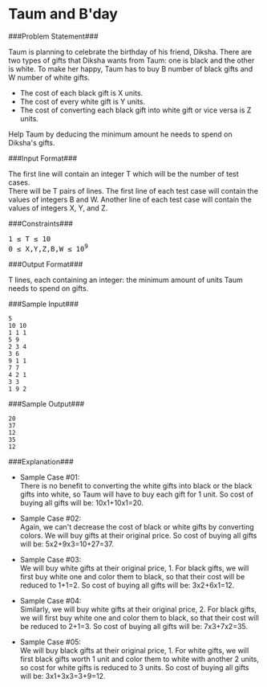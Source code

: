 Taum and B'day
===================

###Problem Statement###

Taum is planning to celebrate the birthday of his friend, Diksha. There are two types of gifts that Diksha wants from Taum: one is black and the other is white. To make her happy, Taum has to buy B number of black gifts and W number of white gifts.

- The cost of each black gift is X units.
- The cost of every white gift is Y units.
- The cost of converting each black gift into white gift or vice versa is Z units.

Help Taum by deducing the minimum amount he needs to spend on Diksha's gifts.

###Input Format###

The first line will contain an integer T which will be the number of test cases.  
There will be T pairs of lines. The first line of each test case will contain the values of integers B and W. Another line of each test case will contain the values of integers X, Y, and Z.

###Constraints###

<pre>
1 ≤ T ≤ 10 
0 ≤ X,Y,Z,B,W ≤ 10<sup>9</sup>
</pre>

###Output Format###

T lines, each containing an integer: the minimum amount of units Taum needs to spend on gifts.

###Sample Input###

```
5
10 10
1 1 1
5 9
2 3 4
3 6
9 1 1
7 7
4 2 1
3 3
1 9 2
```

###Sample Output###

```
20
37
12
35
12
```

###Explanation###

- Sample Case #01:  
There is no benefit to converting the white gifts into black or the black gifts into white, so Taum will have to buy each gift for 1 unit. So cost of buying all gifts will be: 10x1+10x1=20.

- Sample Case #02:  
Again, we can't decrease the cost of black or white gifts by converting colors. We will buy gifts at their original price. So cost of buying all gifts will be: 5x2+9x3=10+27=37.

- Sample Case #03:  
We will buy white gifts at their original price, 1. For black gifts, we will first buy white one and color them to black, so that their cost will be reduced to 1+1=2. So cost of buying all gifts will be: 3x2+6x1=12.

- Sample Case #04:  
Similarly, we will buy white gifts at their original price, 2. For black gifts, we will first buy white one and color them to black, so that their cost will be reduced to 2+1=3. So cost of buying all gifts will be: 7x3+7x2=35.

- Sample Case #05:  
We will buy black gifts at their original price, 1. For white gifts, we will first black gifts worth 1 unit and color them to white with another 2 units, so cost for white gifts is reduced to 3 units. So cost of buying all gifts will be: 3x1+3x3=3+9=12.